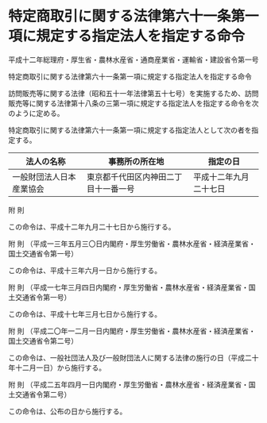 # 特定商取引に関する法律第六十一条第一項に規定する指定法人を指定する命令

平成十二年総理府・厚生省・農林水産省・通商産業省・運輸省・建設省令第一号

特定商取引に関する法律第六十一条第一項に規定する指定法人を指定する命令

訪問販売等に関する法律（昭和五十一年法律第五十七号）を実施するため、訪問販売等に関する法律第十八条の三第一項に規定する指定法人を指定する命令を次のように定める。

特定商取引に関する法律第六十一条第一項に規定する指定法人として次の者を指定する。

法人の名称 | 事務所の所在地 | 指定の日  
---|---|---  
一般財団法人日本産業協会 | 東京都千代田区内神田二丁目十一番一号 | 平成十二年九月二十七日  
  
附 則

この命令は、平成十二年九月二十七日から施行する。

附 則 （平成一三年五月三〇日内閣府・厚生労働省・農林水産省・経済産業省・国土交通省令第一号）

この命令は、平成十三年六月一日から施行する。

附 則 （平成一七年三月四日内閣府・厚生労働省・農林水産省・経済産業省・国土交通省令第一号）

この命令は、平成十七年三月七日から施行する。

附 則 （平成二〇年一二月一日内閣府・厚生労働省・農林水産省・経済産業省・国土交通省令第二号）

この命令は、一般社団法人及び一般財団法人に関する法律の施行の日（平成二十年十二月一日）から施行する。

附 則 （平成二五年四月一日内閣府・厚生労働省・農林水産省・経済産業省・国土交通省令第二号）

この命令は、公布の日から施行する。
